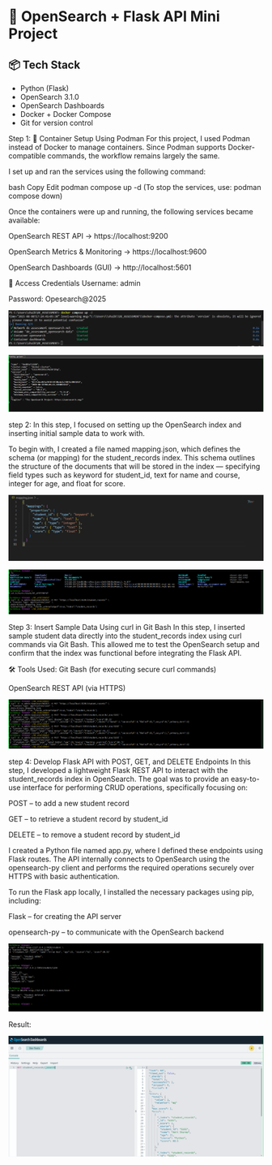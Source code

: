 # 🧠 OpenSearch + Flask API Mini Project

## 📦 Tech Stack

- Python (Flask)
- OpenSearch 3.1.0
- OpenSearch Dashboards
- Docker + Docker Compose
- Git for version control

Step 1:
🐳 Container Setup Using Podman
For this project, I used Podman instead of Docker to manage containers. Since Podman supports Docker-compatible commands, the workflow remains largely the same.

I set up and ran the services using the following command:

bash
Copy
Edit
podman compose up -d
(To stop the services, use: podman compose down)

Once the containers were up and running, the following services became available:

OpenSearch REST API → https://localhost:9200

OpenSearch Metrics & Monitoring → https://localhost:9600

OpenSearch Dashboards (GUI) → http://localhost:5601

🔐 Access Credentials
Username: admin

Password: Opesearch@2025


![alt text](1.png)



![alt text](6.png)




step 2:
In this step, I focused on setting up the OpenSearch index and inserting initial sample data to work with.

To begin with, I created a file named mapping.json, which defines the schema (or mapping) for the student_records index. This schema outlines the structure of the documents that will be stored in the index — specifying field types such as keyword for student_id, text for name and course, integer for age, and float for score.


![alt text](2-1.png)



![alt text](3.png)

Step 3: Insert Sample Data Using curl in Git Bash
In this step, I inserted sample student data directly into the student_records index using curl commands via Git Bash. This allowed me to test the OpenSearch setup and confirm that the index was functional before integrating the Flask API.

🛠️ Tools Used:
Git Bash (for executing secure curl commands)

OpenSearch REST API (via HTTPS)

![alt text](4.png)

step 4:
 Develop Flask API with POST, GET, and DELETE Endpoints
In this step, I developed a lightweight Flask REST API to interact with the student_records index in OpenSearch. The goal was to provide an easy-to-use interface for performing CRUD operations, specifically focusing on:

POST – to add a new student record

GET – to retrieve a student record by student_id

DELETE – to remove a student record by student_id

I created a Python file named app.py, where I defined these endpoints using Flask routes. The API internally connects to OpenSearch using the opensearch-py client and performs the required operations securely over HTTPS with basic authentication.

To run the Flask app locally, I installed the necessary packages using pip, including:

Flask – for creating the API server

opensearch-py – to communicate with the OpenSearch backend



![alt text](5.png)



Result:

![alt text](7.png)